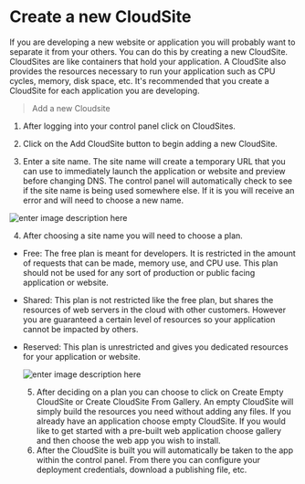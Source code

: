 Create a new CloudSite
==================

If you are developing a new website or application you will probably want to separate it from your others. You can do this by creating a new CloudSite. CloudSites are like containers that hold your application. A CloudSite also provides the resources necessary to run your application such as CPU cycles, memory, disk space, etc. It's recommended that you create a CloudSite for each application you are developing.  

>Add a new Cloudsite 

  1. After logging into your control panel click on CloudSites. 
 
  2. Click on the Add CloudSite button to begin adding a new CloudSite.
 
  3. Enter a site name. The site name will create a temporary URL that you can use to immediately launch the application or website and preview before changing DNS. The control panel will automatically check to see if the site name is being used somewhere else. If it is you will receive an error and will need to choose a new name.
 
   ![enter image description here](http://i.imgur.com/FyWVXnI.png)

  4. After choosing a site name you will need to choose a plan. 
 
- Free: The free plan is meant for developers. It is restricted in the amount of requests that can be made, memory use, and CPU use. This plan should not be used for any sort of production or public facing application or website. 
- Shared: This plan is not restricted like the free plan, but shares the resources of web servers in the cloud with other customers. However you are guaranteed a certain level of resources so your application cannot be impacted by others. 
- Reserved: This plan is unrestricted and gives you dedicated resources for your application or website.   
 
  ![enter image description here](http://i.imgur.com/YrlDPBH.png)

  5. After deciding on a plan you can choose to click on Create Empty CloudSite or Create CloudSite From Gallery. An empty CloudSite will simply build the resources you need without adding any files. If you already have an application choose empty CloudSite. If you would like to get started with a pre-built web application choose gallery and then choose the web app you wish to install. 
  6. After the CloudSite is built you will automatically be taken to the app within the control panel. From there you can configure your deployment credentials, download a publishing file, etc. 
